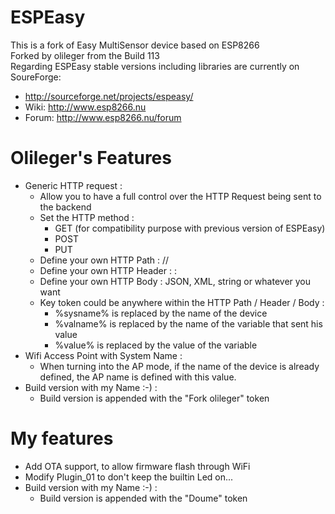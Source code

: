 # ESPEasy
This is a fork of Easy MultiSensor device based on ESP8266  
Forked by olileger from the Build 113  
Regarding ESPEasy stable versions including libraries are currently on SoureForge:
- <http://sourceforge.net/projects/espeasy/>
- Wiki: <http://www.esp8266.nu>
- Forum: <http://www.esp8266.nu/forum>

# Olileger's Features
- Generic HTTP request :
  * Allow you to have a full control over the HTTP Request being sent to the backend
  * Set the HTTP method :
    - GET (for compatibility purpose with previous version of ESPEasy)
    - POST
    - PUT
  * Define your own HTTP Path : /<xxx>/<yyy>
  * Define your own HTTP Header : <key> : <value>
  * Define your own HTTP Body : JSON, XML, string or whatever you want
  * Key token could be anywhere within the HTTP Path / Header / Body :
    - %sysname% is replaced by the name of the device
    - %valname% is replaced by the name of the variable that sent his value
    - %value% is replaced by the value of the variable
- Wifi Access Point with System Name :
  * When turning into the AP mode, if the name of the device is already defined, the AP name is defined with this value.
- Build version with my Name :-) :
  * Build version is appended with the "Fork olileger" token
  
# My features
- Add OTA support, to allow firmware flash through WiFi
- Modify Plugin_01 to don't keep the builtin Led on...
- Build version with my Name :-) :
  * Build version is appended with the "Doume" token
